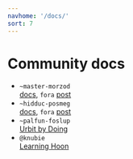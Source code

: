 ```yaml
---
navhome: '/docs/'
sort: 7
---
```


# Community docs

<div>
<ul>
<li>
<code>~master-morzod</code> <br />
<a href="https://mardev.urbit.org/docs/">docs</a>, <code>fora</code>
<a href="https://urbit.org/fora/posts/~2016.12.25..06.35.44..a1ec~/">post</a>
</li>
<li>
<code>~hidduc-posmeg</code> <br />
<a href="https://fosnut-dandut.urbit.org/pages/hidducs-notes/tutorial/">docs</a>,
<code>fora</code>
<a href="https://urbit.org/fora/posts/~2017.2.12..21.54.40..6fde~/">post</a>
</li>
<li>
<code>~palfun-foslup</code> <br />
<a href="https://github.com/Fang-/Urbit-By-Doing">Urbit by Doing</a>
</li>
<li>
<code>@knubie</code> <br />
<a href="https://github.com/knubie/learning-hoon">Learning Hoon</a>
</li>
</ul>
</div>
